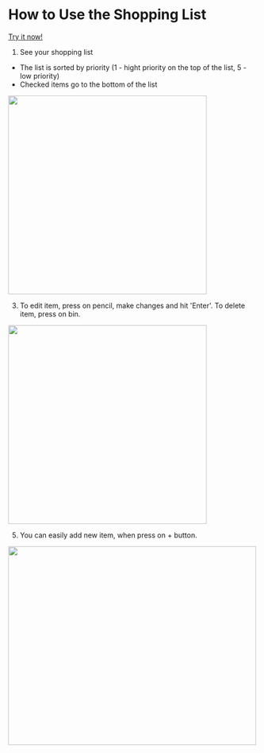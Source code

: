 # How to Use the Shopping List

[Try it now!](https://shopping-list-coding-challenge.herokuapp.com/)

1. See your shopping list
  * The list is sorted by priority (1 - hight priority on the top of the list, 5 - low priority)
  * Checked items go to the bottom of the list
 <img src="https://user-images.githubusercontent.com/72555320/128647263-200eaa08-3fe7-4afa-a7d8-bd7fbbdeac8e.png" width="400" height="400">

3. To edit item, press on pencil, make changes and hit 'Enter'. To delete item, press on bin.
<img src="https://user-images.githubusercontent.com/72555320/128647286-6e3b4602-2757-415e-ab2e-26bdb5ef2c93.png" width="400" height="400">

5. You can easily add new item, when press on + button.
<img src="https://user-images.githubusercontent.com/72555320/128647383-53ee296d-380a-41d8-9630-fb2a0f7994c5.png" width="500" height="400">
